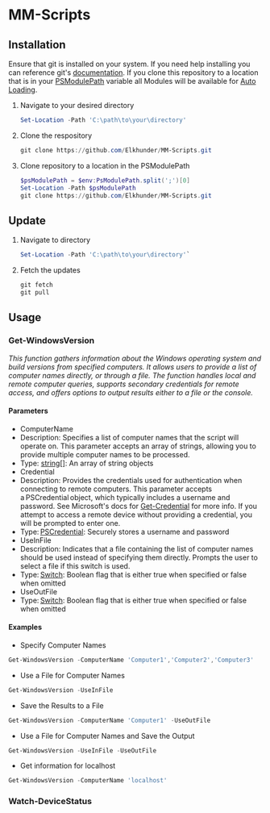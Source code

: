 # MM-Scripts

## Installation

Ensure that git is installed on your system.  If you need help installing you can reference git's [documentation](https://git-scm.com/book/en/v2/Getting-Started-Installing-Git).  If you clone this repository to a location that is in your [PSModulePath](https://learn.microsoft.com/en-us/powershell/module/microsoft.powershell.core/about/about_psmodulepath?view=powershell-7.4) variable all Modules will be available for [Auto Loading](https://learn.microsoft.com/en-us/powershell/module/microsoft.powershell.core/about/about_modules?view=powershell-7.4#module-autoloading).

1. Navigate to your desired directory

    ```powershell
    Set-Location -Path 'C:\path\to\your\directory'
    ```

2. Clone the respository

    ```powershell
    git clone https://github.com/Elkhunder/MM-Scripts.git
    ```

3. Clone repository to a location in the PSModulePath

    ```powershell
    $psModulePath = $env:PsModulePath.split(';')[0]
    Set-Location -Path $psModulePath
    git clone https://github.com/Elkhunder/MM-Scripts.git
    ```

## Update

1. Navigate to directory

    ```powershell
    Set-Location -Path 'C:\path\to\your\directory'`
    ```

2. Fetch the updates

    ```powershell
    git fetch
    git pull
    ```

## Usage

### Get-WindowsVersion

_This function gathers information about the Windows operating system and build versions from specified computers. It allows users to provide a list of computer names directly, or through a file. The function handles local and remote computer queries, supports secondary credentials for remote access, and offers options to output results either to a file or the console._

#### Parameters

- ComputerName
- Description: Specifies a list of computer names that the script will operate on. This parameter accepts an array of strings, allowing you to provide multiple computer names to be processed.
- Type: [string[]](https://learn.microsoft.com/en-us/powershell/scripting/lang-spec/chapter-04?view=powershell-7.4#431-strings): An array of string objects
- Credential
- Description: Provides the credentials used for authentication when connecting to remote computers. This parameter accepts a PSCredential object, which typically includes a username and password.  See Microsoft's docs for [Get-Credential](https://learn.microsoft.com/en-us/powershell/module/microsoft.powershell.security/get-credential?view=powershell-7.4) for more info.  If you attempt to access a remote device without providing a credential, you will be prompted to enter one.
- Type: [PSCredential](https://learn.microsoft.com/en-us/dotnet/api/system.management.automation.pscredential?view=powershellsdk-7.4.0): Securely stores a username and password
- UseInFile
- Description: Indicates that a file containing the list of computer names should be used instead of specifying them directly. Prompts the user to select a file if this switch is used.
- Type: [Switch](https://learn.microsoft.com/en-us/powershell/module/microsoft.powershell.core/about/about_functions_advanced_parameters?view=powershell-7.4#switch-parameters): Boolean flag that is either true when specified or false when omitted
- UseOutFile
- Type: [Switch](https://learn.microsoft.com/en-us/powershell/module/microsoft.powershell.core/about/about_functions_advanced_parameters?view=powershell-7.4#switch-parameters): Boolean flag that is either true when specified or false when omitted

#### Examples

- Specify Computer Names

```powershell
Get-WindowsVersion -ComputerName 'Computer1','Computer2','Computer3'
```

- Use a File for Computer Names

```powershell
Get-WindowsVersion -UseInFile
```

- Save the Results to a File

```powershell
Get-WindowsVersion -ComputerName 'Computer1' -UseOutFile
```

- Use a File for Computer Names and Save the Output

```powershell
Get-WindowsVersion -UseInFile -UseOutFile
```

- Get information for localhost

```powershell
Get-WindowsVersion -ComputerName 'localhost'
```

### Watch-DeviceStatus

